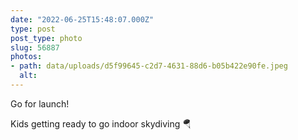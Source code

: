 ```yaml
---
date: "2022-06-25T15:48:07.000Z"
type: post 
post_type: photo
slug: 56887
photos: 
- path: data/uploads/d5f99645-c2d7-4631-88d6-b05b422e90fe.jpeg
  alt: 
---
```

Go for launch!

Kids getting ready to go indoor skydiving 🪂

